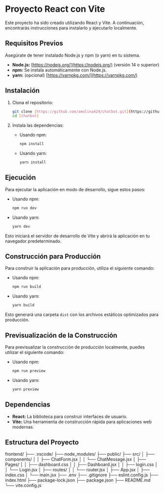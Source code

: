 # Proyecto React con Vite

Este proyecto ha sido creado utilizando React y Vite. A continuación, encontrarás instrucciones para instalarlo y ejecutarlo localmente.

## Requisitos Previos

Asegúrate de tener instalado Node.js y npm (o yarn) en tu sistema.

* **Node.js:** [https://nodejs.org/](https://nodejs.org/) (versión 14 o superior)
* **npm:** Se instala automáticamente con Node.js.
* **yarn:** (opcional) [https://yarnpkg.com/](https://yarnpkg.com/)

## Instalación

1.  Clona el repositorio:

    ```bash
    git clone [https://github.com/amolina429/chatbot.git](https://github.com/amolina429/chatbot.git)
    cd [chatbot]
    ```

2.  Instala las dependencias:

    * Usando npm:

        ```bash
        npm install
        ```

    * Usando yarn:

        ```bash
        yarn install
        ```

## Ejecución

Para ejecutar la aplicación en modo de desarrollo, sigue estos pasos:

* Usando npm:

    ```bash
    npm run dev
    ```

* Usando yarn:

    ```bash
    yarn dev
    ```

Esto iniciará el servidor de desarrollo de Vite y abrirá la aplicación en tu navegador predeterminado.

## Construcción para Producción

Para construir la aplicación para producción, utiliza el siguiente comando:

* Usando npm:

    ```bash
    npm run build
    ```

* Usando yarn:

    ```bash
    yarn build
    ```

Esto generará una carpeta `dist` con los archivos estáticos optimizados para producción.

## Previsualización de la Construcción

Para previsualizar la construcción de producción localmente, puedes utilizar el siguiente comando:

* Usando npm:

    ```bash
    npm run preview
    ```

* Usando yarn:

    ```bash
    yarn preview
    ```

## Dependencias

* **React:** La biblioteca para construir interfaces de usuario.
* **Vite:** Una herramienta de construcción rápida para aplicaciones web modernas.

## Estructura del Proyecto
frontend/
├── .vscode/
├── node_modules/
├── public/
├── src/
│   ├── components/
│   │   ├── ChatForm.jsx
│   │   └── ChatMessage.jsx
│   ├── Pages/
│   │   ├── dashboard.css
│   │   ├── Dashboard.jsx
│   │   ├── login.css
│   │   └── Login.jsx
│   ├── routes/
│   │   └── router.jsx
│   ├── App.jsx
│   ├── index.css
│   └── main.jsx
├── .env
├── .gitignore
├── eslint.config.js
├── index.html
├── package-lock.json
├── package.json
├── README.md
└── vite.config.js
